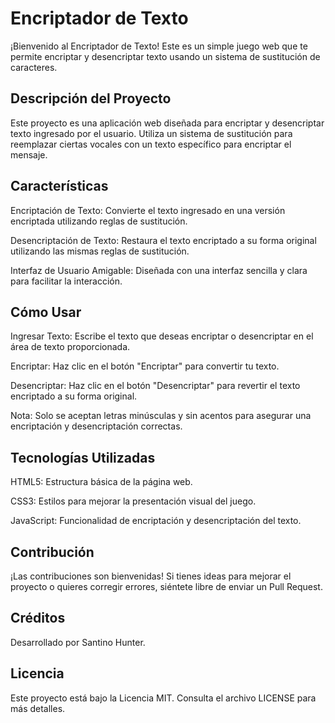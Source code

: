 # Encriptador de Texto
¡Bienvenido al Encriptador de Texto! Este es un simple juego web que te permite encriptar y desencriptar texto usando un sistema de sustitución de caracteres.

## Descripción del Proyecto
Este proyecto es una aplicación web diseñada para encriptar y desencriptar texto ingresado por el usuario. Utiliza un sistema de sustitución para reemplazar ciertas vocales con un texto específico para encriptar el mensaje.

## Características
Encriptación de Texto: Convierte el texto ingresado en una versión encriptada utilizando reglas de sustitución.

Desencriptación de Texto: Restaura el texto encriptado a su forma original utilizando las mismas reglas de sustitución.

Interfaz de Usuario Amigable: Diseñada con una interfaz sencilla y clara para facilitar la interacción.

## Cómo Usar
Ingresar Texto: Escribe el texto que deseas encriptar o desencriptar en el área de texto proporcionada.

Encriptar: Haz clic en el botón "Encriptar" para convertir tu texto.

Desencriptar: Haz clic en el botón "Desencriptar" para revertir el texto encriptado a su forma original.

Nota: Solo se aceptan letras minúsculas y sin acentos para asegurar una encriptación y desencriptación correctas.

## Tecnologías Utilizadas
HTML5: Estructura básica de la página web.

CSS3: Estilos para mejorar la presentación visual del juego.

JavaScript: Funcionalidad de encriptación y desencriptación del texto.

## Contribución
¡Las contribuciones son bienvenidas! Si tienes ideas para mejorar el proyecto o quieres corregir errores, siéntete libre de enviar un Pull Request.

## Créditos
Desarrollado por Santino Hunter.

## Licencia
Este proyecto está bajo la Licencia MIT. Consulta el archivo LICENSE para más detalles.
